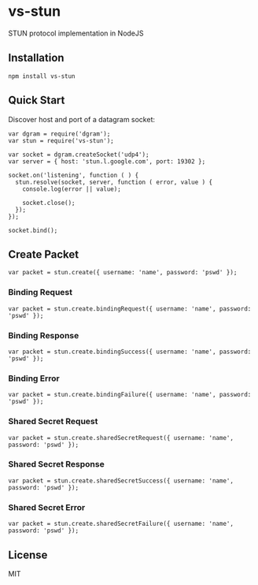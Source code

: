 vs-stun
=======

STUN protocol implementation in NodeJS


Installation
------------

```
npm install vs-stun
```


Quick Start
-----------

Discover host and port of a datagram socket:

```
var dgram = require('dgram');
var stun = require('vs-stun');

var socket = dgram.createSocket('udp4');
var server = { host: 'stun.l.google.com', port: 19302 };

socket.on('listening', function ( ) {
  stun.resolve(socket, server, function ( error, value ) {
    console.log(error || value);

    socket.close();
  });
});

socket.bind();
```


Create Packet
-------------

```
var packet = stun.create({ username: 'name', password: 'pswd' });
```

### Binding Request ###

```
var packet = stun.create.bindingRequest({ username: 'name', password: 'pswd' });
```

### Binding Response ###

```
var packet = stun.create.bindingSuccess({ username: 'name', password: 'pswd' });
```

### Binding Error ###

```
var packet = stun.create.bindingFailure({ username: 'name', password: 'pswd' });
```

### Shared Secret Request ###

```
var packet = stun.create.sharedSecretRequest({ username: 'name', password: 'pswd' });
```

### Shared Secret Response ###

```
var packet = stun.create.sharedSecretSuccess({ username: 'name', password: 'pswd' });
```

### Shared Secret Error ###

```
var packet = stun.create.sharedSecretFailure({ username: 'name', password: 'pswd' });
```


### 


License
-------

MIT
